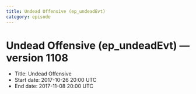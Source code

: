 ```yaml
---
title: Undead Offensive (ep_undeadEvt)
category: episode
---
```


# Undead Offensive (ep_undeadEvt) — version 1108



  * Title: Undead Offensive
  * Start date: 2017-10-26 20:00 UTC
  * End date: 2017-11-08 20:00 UTC

